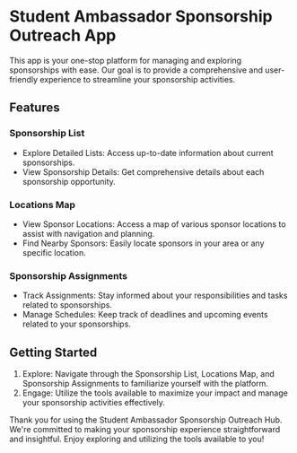 # Student Ambassador Sponsorship Outreach App

This app is your one-stop platform for managing and exploring sponsorships with ease. Our goal is to provide a comprehensive and user-friendly experience to streamline your sponsorship activities.

## Features

### Sponsorship List

- Explore Detailed Lists: Access up-to-date information about current sponsorships.
- View Sponsorship Details: Get comprehensive details about each sponsorship opportunity.

### Locations Map

- View Sponsor Locations: Access a map of various sponsor locations to assist with navigation and planning.
- Find Nearby Sponsors: Easily locate sponsors in your area or any specific location.

### Sponsorship Assignments

- Track Assignments: Stay informed about your responsibilities and tasks related to sponsorships.
- Manage Schedules: Keep track of deadlines and upcoming events related to your sponsorships.

## Getting Started

1. Explore: Navigate through the Sponsorship List, Locations Map, and Sponsorship Assignments to familiarize yourself with the platform.
2. Engage: Utilize the tools available to maximize your impact and manage your sponsorship activities effectively.

Thank you for using the Student Ambassador Sponsorship Outreach Hub. We're committed to making your sponsorship experience straightforward and insightful. Enjoy exploring and utilizing the tools available to you!
